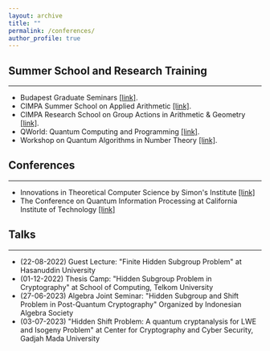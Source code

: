 ```yaml
---
layout: archive
title: ""
permalink: /conferences/
author_profile: true
---
```

## Summer School and Research Training
---
* Budapest Graduate Seminars [[link]](https://bgs.renyi.hu).
* CIMPA Summer School on Applied Arithmetic [[link]](https://susaan.inria.fr).
* CIMPA Research School on Group Actions in Arithmetic & Geometry [[link]](http://www.rnta.eu/Yogyakarta2020/appl.html).
* QWorld: Quantum Computing and Programming [[link]](https://qworld.net/qcourse511-2/).
* Workshop on Quantum Algorithms in Number Theory [[link]](http://www.fields.utoronto.ca/activities/21-22/quantum-algorithms).


## Conferences
---
* Innovations in Theoretical Computer Science by Simon's Institute [[link]](http://itcs-conf.org)
* The Conference on Quantum Information Processing at California Institute of Technology  [[link]](https://web.cvent.com/event/8adf8248-432b-499c-91e2-63b83ba3f69e/summary)

## Talks
---
* (22-08-2022) Guest Lecture: "Finite Hidden Subgroup Problem" at Hasanuddin University
* (01-12-2022) Thesis Camp: "Hidden Subgroup Problem in Cryptography" at School of Computing, Telkom University
* (27-06-2023) Algebra Joint Seminar: "Hidden Subgroup and Shift Problem in Post-Quantum Cryptography" Organized by Indonesian Algebra Society
* (03-07-2023) "Hidden Shift Problem: A quantum cryptanalysis for LWE and Isogeny Problem" at Center for Cryptography and Cyber Security, Gadjah Mada University
